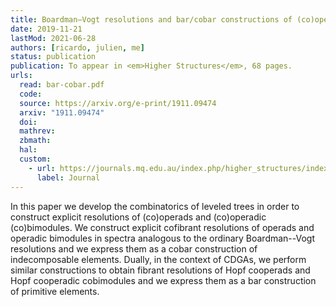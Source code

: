 ```yaml
---
title: Boardman–Vogt resolutions and bar/cobar constructions of (co)operadic (co)bimodules
date: 2019-11-21
lastMod: 2021-06-28
authors: [ricardo, julien, me]
status: publication
publication: To appear in <em>Higher Structures</em>, 68 pages.
urls:
  read: bar-cobar.pdf
  code:
  source: https://arxiv.org/e-print/1911.09474
  arxiv: "1911.09474"
  doi:
  mathrev:
  zbmath:
  hal:
  custom:
    - url: https://journals.mq.edu.au/index.php/higher_structures/index
      label: Journal
---
```


In this paper we develop the combinatorics of leveled trees in order to construct explicit resolutions of (co)operads and (co)operadic (co)bimodules. We construct explicit cofibrant resolutions of operads and operadic bimodules in spectra analogous to the ordinary Boardman--Vogt resolutions and we express them as a cobar construction of indecomposable elements. Dually, in the context of CDGAs, we perform similar constructions to obtain fibrant resolutions of Hopf cooperads and Hopf cooperadic cobimodules and we express them as a bar construction of primitive elements.
